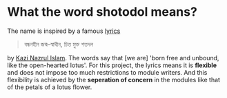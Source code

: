 
What the word shotodol means?
==============================

The name is inspired by a famous [lyrics](http://www.bangla-kobita.com/nazrulislam/mora-jhonjhar-moto-uddam/)

> বন্ধনহীন জন্ম–স্বাধীন, চিত্ত মুক্ত শতদল

by [Kazi Nazrul Islam](http://en.wikipedia.org/wiki/Kazi_Nazrul_Islam). The words say that [we are] 'born free and unbound, like the open-hearted lotus'. For this project, the lyrics means it is **flexible** and does not impose too much restrictions to module writers. And this flexibility is achieved by the **seperation of concern** in the modules like that of the petals of a lotus flower.
